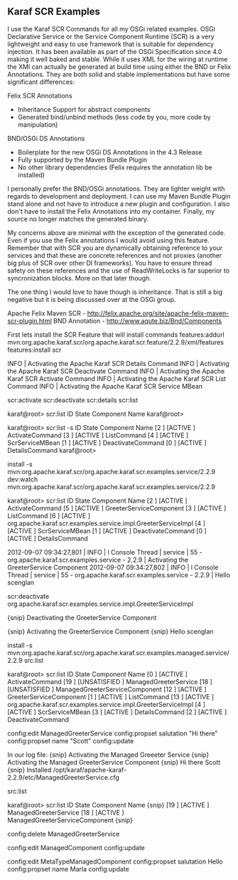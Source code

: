 Karaf SCR Examples
---------------------------

I use the Karaf SCR Commands for all my OSGi related examples.  OSGi Declarative Service or the Service Component Runtime (SCR) is a very lightweight and easy to use framework that is suitable for dependency injection.  It has been available as part of the OSGi Specification since 4.0 making it well baked and stable.  While it uses XML for the wiring at runtime the XMl can actually be generated at build time using either the BND or Felix Annotations.  They are both solid and stable implementations but have some significant differences:

Felix SCR Annotations

* Inheritance Support for abstract components
* Generated bind/unbind methods (less code by you, more code by manipulation)

BND/OSGi DS Annotations
* Boilerplate for the new OSGi DS Annotations in the 4.3 Release
* Fully supported by the Maven Bundle Plugin
* No other library dependencies (Felix requires the annotation lib be installed)

I personally prefer the BND/OSGi annotations.  They are lighter weight with regards to development and deployment.  I can use my Maven Bundle Plugin stand alone and not have to introduce a new plugin and configuration.  I also don't have to install the Felix Annotations into my container.  Finally, my source no longer matches the generated binary.

My concerns above are minimal with the exception of the generated code.  Even if you use the Felix annotations I would avoid using this feature.  Remember that with SCR you are dynamically obtaining reference to your services and that these are concrete references and not proxies (another big plus of SCR over other DI frameworks).  You have to ensure thread safety on these references and the use of ReadWriteLocks is far superior to syncronization blocks.  More on that later though. 

The one thing I would love to have though is inheritance.  That is still a big negative but it is being discussed over at the OSGi group.

Apache Felix Maven SCR - http://felix.apache.org/site/apache-felix-maven-scr-plugin.html
BND Annotation - http://www.aqute.biz/Bnd/Components




First lets install the SCR Feature that will install commands 
features:addurl mvn:org.apache.karaf.scr/org.apache.karaf.scr.feature/2.2.9/xml/features
features:install scr

INFO  | Activating the Apache Karaf SCR Details Command
INFO  | Activating the Apache Karaf SCR Deactivate Command
INFO  | Activating the Apache Karaf SCR Activate Command
INFO  | Activating the Apache Karaf SCR List Command
INFO  | Activating the Apache Karaf SCR Service MBean

scr:activate      scr:deactivate    scr:details       scr:list


karaf@root> scr:list 
   ID   State             Component Name
karaf@root>

karaf@root> scr:list -s 
   ID   State             Component Name
[2   ] [ACTIVE          ] ActivateCommand
[3   ] [ACTIVE          ] ListCommand
[4   ] [ACTIVE          ] ScrServiceMBean
[1   ] [ACTIVE          ] DeactivateCommand
[0   ] [ACTIVE          ] DetailsCommand
karaf@root>


install -s mvn:org.apache.karaf.scr/org.apache.karaf.scr.examples.service/2.2.9
dev:watch mvn:org.apache.karaf.scr/org.apache.karaf.scr.examples.service/2.2.9

karaf@root> scr:list
   ID   State             Component Name
[2   ] [ACTIVE          ] ActivateCommand
[5   ] [ACTIVE          ] GreeterServiceComponent
[3   ] [ACTIVE          ] ListCommand
[6   ] [ACTIVE          ] org.apache.karaf.scr.examples.service.impl.GreeterServiceImpl
[4   ] [ACTIVE          ] ScrServiceMBean
[1   ] [ACTIVE          ] DeactivateCommand
[0   ] [ACTIVE          ] DetailsCommand


2012-09-07 09:34:27,801 | INFO  | l Console Thread | service                          | 55 - org.apache.karaf.scr.examples.service - 2.2.9 | Activating the GreeterService Component
2012-09-07 09:34:27,802 | INFO  | l Console Thread | service                          | 55 - org.apache.karaf.scr.examples.service - 2.2.9 | Hello scenglan

scr:deactivate org.apache.karaf.scr.examples.service.impl.GreeterServiceImpl

{snip}   Deactivating the GreeterService Component


{snip}  Activating the GreeterService Component
{snip}   Hello scenglan


install -s mvn:org.apache.karaf.scr/org.apache.karaf.scr.examples.managed.service/2.2.9
src:list

karaf@root> scr:list 
   ID   State             Component Name
[0   ] [ACTIVE          ] ActivateCommand
[19  ] [UNSATISFIED     ] ManagedGreeterService
[18  ] [UNSATISFIED     ] ManagedGreeterServiceComponent
[12  ] [ACTIVE          ] GreeterServiceComponent
[1   ] [ACTIVE          ] ListCommand
[13  ] [ACTIVE          ] org.apache.karaf.scr.examples.service.impl.GreeterServiceImpl
[4   ] [ACTIVE          ] ScrServiceMBean
[3   ] [ACTIVE          ] DetailsCommand
[2   ] [ACTIVE          ] DeactivateCommand


config:edit ManagedGreeterService
config:propset salutation "Hi there"
config:propset name "Scott"
config:update

In our log file:
{snip}  Activating the Managed Greeeter Service
{snip}  Activating the Managed GreeterService Component
{snip}  Hi there Scott
{snip}  Installed /opt/karaf/apache-karaf-2.2.9/etc/ManagedGreeterService.cfg

src:list

karaf@root> scr:list 
   ID   State             Component Name
{snip}
[19  ] [ACTIVE          ] ManagedGreeterService
[18  ] [ACTIVE          ] ManagedGreeterServiceComponent
{snip}


config:delete ManagedGreeterService

config:edit ManagedComponent
config:update

config:edit MetaTypeManagedComponent
config:propset salutation Hello
config:propset name Marla
config:update
